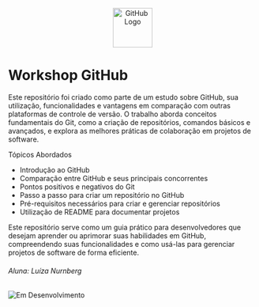 <p align="center">
  <img src="https://github.githubassets.com/images/modules/logos_page/GitHub-Mark.png" alt="GitHub Logo" width="80" height="80">
</p>

# Workshop GitHub

Este repositório foi criado como parte de um estudo sobre GitHub, sua utilização, funcionalidades e vantagens em comparação com outras plataformas de controle de versão. O trabalho aborda conceitos fundamentais do Git, como a criação de repositórios, comandos básicos e avançados, e explora as melhores práticas de colaboração em projetos de software.

Tópicos Abordados
  - Introdução ao GitHub
  - Comparação entre GitHub e seus principais concorrentes
  - Pontos positivos e negativos do Git
  - Passo a passo para criar um repositório no GitHub
  - Pré-requisitos necessários para criar e gerenciar repositórios
  - Utilização de README para documentar projetos

    
Este repositório serve como um guia prático para desenvolvedores que desejam aprender ou aprimorar suas habilidades em GitHub, compreendendo suas funcionalidades e como usá-las para gerenciar projetos de software de forma eficiente.

###### Aluna: Luíza Nurnberg

![Em Desenvolvimento](https://img.shields.io/badge/Status-Em_Desenvolvimento-green)
